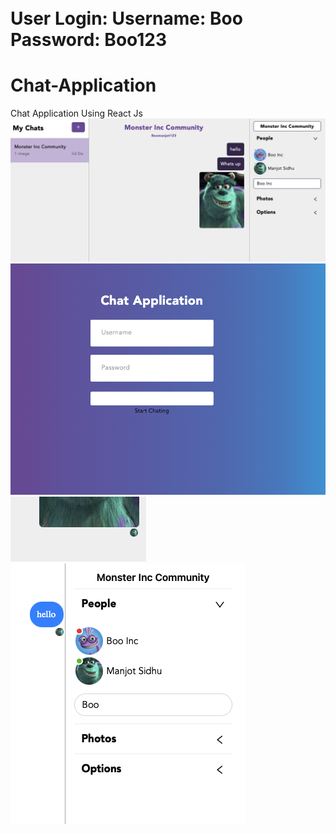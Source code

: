 \
 User Login: 
 Username: Boo Password: Boo123
=======
# Chat-Application
Chat Application Using React Js
![Chat Demo](chat-app/src/Screenshots/ChatRoom.png)
![Chat Demo](chat-app/src/Screenshots/Login.png)
![Chat Demo](chat-app/src/Screenshots/ReadReceipt.png)
![Chat Demo](chat-app/src/Screenshots/Users.png)

